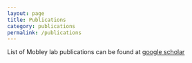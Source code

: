 ```yaml
---
layout: page
title: Publications
category: publications
permalink: /publications
---
```


List of Mobley lab publications can be found at [google scholar](https://scholar.google.com/citations?user=k4Q4JN8AAAAJ&hl=en)
